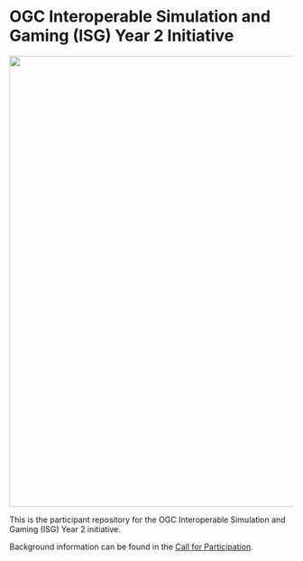 # OGC Interoperable Simulation and Gaming (ISG) Year 2 Initiative

[<img src="https://portal.ogc.org/files/?artifact_id=93177" width="800"/>](https://www.ogc.org)

This is the participant repository for the OGC Interoperable Simulation and Gaming (ISG) Year 2 initiative.

Background information can be found in the [Call for Participation](https://www.ogc.org).
